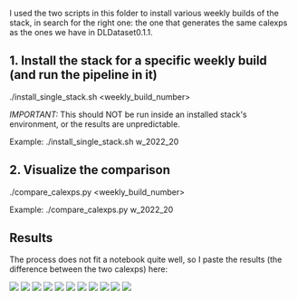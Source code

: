 I used the two scripts in this folder to install various weekly builds of the stack, in search for the right one: the one that generates the same
calexps as the ones we have in DLDataset0.1.1.

## 1. Install the stack for a specific weekly build (and run the pipeline in it)
./install_single_stack.sh <weekly_build_number>

*IMPORTANT:* This should NOT be run inside an installed stack's environment, or the results are unpredictable.


Example:
./install_single_stack.sh w_2022_20


## 2. Visualize the comparison
./compare_calexps.py <weekly_build_number>

Example:
./compare_calexps.py w_2022_20


## Results
The process does not fit a notebook quite well, so I paste the results (the difference between the two calexps) here:

![](./compare_calexps_w_2022_05.png)
![](./compare_calexps_w_2022_06.png)
![](./compare_calexps_w_2022_12.png)
![](./compare_calexps_w_2022_17.png)
![](./compare_calexps_w_2022_18.png)
![](./compare_calexps_w_2022_19.png)
![](./compare_calexps_w_2022_20.png)
![](./compare_calexps_w_2022_21.png)
![](./compare_calexps_w_2022_22.png)
![](./compare_calexps_w_2022_23.png)
![](./compare_calexps_w_2022_25.png)

